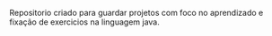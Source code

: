 Repositorio criado para guardar projetos com foco no aprendizado e fixação de exercicios na linguagem java.
